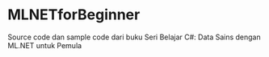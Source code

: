 # MLNETforBeginner
Source code dan sample code dari buku Seri Belajar C#: Data Sains dengan ML.NET untuk Pemula
